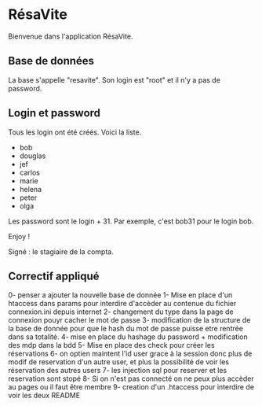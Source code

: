 # RésaVite

Bienvenue dans l'application RésaVite.

## Base de données

La base s'appelle "resavite". Son login est "root" et il n'y a pas de password.

## Login et password

Tous les login ont été créés. Voici la liste.
* bob
* douglas
* jef
* carlos
* marie
* helena
* peter
* olga

Les password sont le login + 31. Par exemple, c'est bob31 pour le login bob.

Enjoy !

Signé : le stagiaire de la compta.

## Correctif appliqué
0- penser a ajouter la nouvelle base de donnée
1- Mise en place d'un htaccess dans params pour interdire d'accèder au contenue du fichier connexion.ini depuis internet
2- changement du type dans la page de connexion pouyr cacher le mot de passe
3- modification de la structure de la base de donnée pour que le hash du mot de passe puisse etre rentrée dans sa totalité.
4- mise en place du hashage du password + modification des mdp dans la bdd
5- Mise en place des check pour créer les réservations
6- on optien maintent l'id user grace à la session donc plus de modif de reservation d'un autre user, et plus la possibilité de voir les réservation des autres users
7- les injection sql pour reserver et les reservation sont stopé
8- Si on n'est pas connecté on ne peux plus accèder au pages ou il faut être membre
9- creation d'un .htaccess pour interdire de voir les deux README